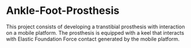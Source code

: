 # Ankle-Foot-Prosthesis
This project consists of developing a transtibial prosthesis with interaction on a mobile platform. The prosthesis is equipped with a keel that interacts with Elastic Foundation Force contact generated by the mobile platform.
